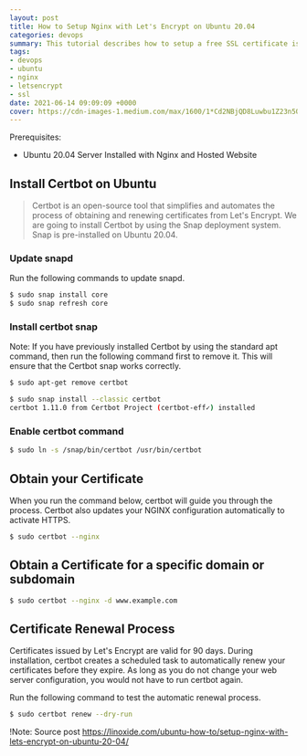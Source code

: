 ```yaml
---
layout: post
title: How to Setup Nginx with Let's Encrypt on Ubuntu 20.04
categories: devops
summary: This tutorial describes how to setup a free SSL certificate issued by Let's Encrypt on Ubuntu 20.04 LTS Server running Nginx.
tags:
- devops
- ubuntu
- nginx
- letsencrypt
- ssl
date: 2021-06-14 09:09:09 +0000
cover: https://cdn-images-1.medium.com/max/1600/1*Cd2NBjQD8Luwbu1Z23n5QQ.png
---
```


Prerequisites:

- Ubuntu 20.04 Server Installed with Nginx and Hosted Website

## Install Certbot on Ubuntu

> Certbot is an open-source tool that simplifies and automates the process of obtaining and renewing certificates from Let's Encrypt. We are going to install Certbot by using the Snap deployment system. Snap is pre-installed on Ubuntu 20.04.

### Update snapd

Run the following commands to update snapd.

```sh
$ sudo snap install core
$ sudo snap refresh core
```

### Install certbot snap

Note: If you have previously installed Certbot by using the standard apt command, then run the following command first to remove it. This will ensure that the Certbot snap works correctly.

```sh
$ sudo apt-get remove certbot

$ sudo snap install --classic certbot
certbot 1.11.0 from Certbot Project (certbot-eff✓) installed
```

### Enable certbot command

```sh
$ sudo ln -s /snap/bin/certbot /usr/bin/certbot
```

## Obtain your Certificate

When you run the command below, certbot will guide you through the process. Certbot also updates your NGINX configuration automatically to activate HTTPS.

```sh
$ sudo certbot --nginx
```

## Obtain a Certificate for a specific domain or subdomain

```sh
$ sudo certbot --nginx -d www.example.com
```

## Certificate Renewal Process

Certificates issued by Let's Encrypt are valid for 90 days. During installation, certbot creates a scheduled task to automatically renew your certificates before they expire. As long as you do not change your web server configuration, you would not have to run certbot again.

Run the following command to test the automatic renewal process.

```sh
$ sudo certbot renew --dry-run
```

!Note: Source post <https://linoxide.com/ubuntu-how-to/setup-nginx-with-lets-encrypt-on-ubuntu-20-04/>
